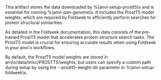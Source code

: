 This artifact stores the data downloaded by %(anvi-setup-prostt5)s and is essential for running %(anvi-pan-genome)s. It includes the ProstT5 model weights, which are required by Foldseek to efficiently perform searches for protein structural similarities.

As detailed in the Foldseek documentation, this data consists of the pre-trained ProstT5 model that accelerates protein structure search tasks. The ProstT5 model is crucial for ensuring accurate results when using Foldseek in your anvi'o workflows.

By default, the ProstT5 model weights are stored in anvio/data/misc/PROSTT5/weights, but users can specify a custom path during setup by using the --prostt5-weight-dir parameter in %(anvi-setup-foldseek)s.
